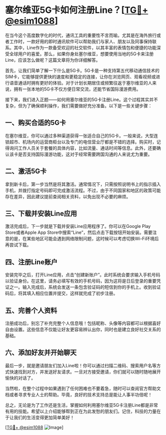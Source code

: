 # 塞尔维亚5G卡如何注册Line？[[TG💪+ @esim1088](https://t.me/s/esim1088)]

在当今这个高度数字化的时代，通讯工具的重要性不言而喻。尤其是在海外旅行或者工作时，一款好用的即时通讯软件可以帮助我们与家人、朋友以及同事保持联系。其中，Line作为一款备受欢迎的社交软件，以其丰富的表情包和便捷的功能深受全球用户的喜爱。那么，如果你身处塞尔维亚，想要使用当地的5G卡来注册Line，应该怎么做呢？这篇文章将为你详细解答。

首先，让我们简单了解一下什么是5G卡。5G卡是一种支持第五代移动通信技术的SIM卡，它能够提供更快的速度和更稳定的连接，让你在浏览网页、观看视频或进行语音通话时拥有更好的体验。对于计划长期居住或频繁往返于塞尔维亚的人来说，拥有一张本地的5G卡不仅方便日常交流，还能节省国际漫游费用。

接下来，我们进入正题——如何用塞尔维亚的5G卡注册Line。这个过程其实并不复杂，但为了确保顺利操作，我们需要做好充分准备。以下是一些关键步骤：

## 一、购买合适的5G卡

在塞尔维亚，你可以通过多种渠道获得一张适合自己的5G卡。一般来说，大型连锁超市、机场内的运营商柜台以及专门的电信营业厅都是不错的选择。购买时，记得询问工作人员关于套餐的具体内容，比如流量、通话时间等信息。此外，还要确认该卡是否支持国际漫游功能，这对于经常需要跨国沟通的人来说尤为重要。

## 二、激活5G卡

拿到新卡后，第一步当然是将其激活。通常情况下，只需按照说明书上的指示插入手机，并拨打指定号码即可完成激活流程。不过，由于不同国家和地区的政策可能存在差异，因此建议提前查阅相关资料，以免出现不必要的麻烦。

## 三、下载并安装Line应用

激活完成后，下一步就是下载并安装Line应用程序了。你可以在Google Play Store或者Apple App Store中搜索“Line”，然后点击下载按钮开始安装。需要注意的是，在某些地区可能会遇到网络限制问题，这时候可以考虑切换Wi-Fi环境后再尝试下载。

## 四、注册Line账户

安装完毕之后，打开Line应用，点击“创建新账户”。此时系统会要求输入手机号码以验证身份。在这里，请务必填写有效的手机号码，因为这将是日后登录的重要凭证之一。输入完成后，系统会发送一条包含验证码的短信到你的手机上。收到验证码后，将其填入相应位置并提交，这样就完成了初步注册。

## 五、完善个人资料

注册成功后，别忘了补充完整个人信息哦！包括昵称、头像等内容都可以根据喜好自由设置。这些信息不仅能让好友更容易辨认出你，同时也是建立良好社交关系的基础。

## 六、添加好友并开始聊天

最后一步，就是邀请朋友们加入Line啦！你可以通过扫描二维码、搜索用户名等方式快速找到对方，并发送好友请求。一旦对方接受邀请，你们就可以随时随地展开愉快的对话了。

当然啦，在整个过程中如果遇到了任何困难也不要着急，随时可以查阅官方帮助文档或者寻求专业人士的帮助。毕竟，良好的技术支持总是能让人事半功倍呢！

总之，无论是为了工作还是生活，掌握如何利用塞尔维亚5G卡注册Line都是非常有用的技能。希望以上介绍能够帮到正在为此发愁的朋友们。记住，科技的力量在于让我们的生活变得更加简单美好！

[[TG💪+ @esim1088](https://t.me/s/esim1088) ![Image](https://i.postimg.cc/4NQfJmqS/Snipaste-2025-05-13-00-14-12.png)]